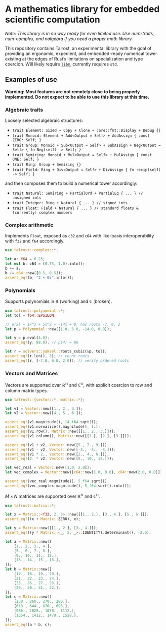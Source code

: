 # A mathematics library for embedded scientific computation

_Note: This library is in no way ready for even limited use. Use num-traits, num-complex, and nalgebra if you need a proper math library._

This repository contains Talrost, an experimental library with the goal of providing an ergonomic, expedient, and embedded-ready numerical tower existing at the edges of Rust’s limitations on specialization and type coercion. Will likely require [`libm`](https://crates.io/crates/libm), currently requires `std`.

## Examples of use
**Warning: Most features are not remotely close to being properly implemented. Do not expect to be able to use this library at this time.**

### Algebraic traits
Loosely selected algebraic structures:
- `trait Element: Sized + Copy + Clone + core::fmt::Display + Debug {}`
- `trait Monoid: Element + Add<Output = Self> + AddAssign { const ZERO: Self; }`
- `trait Group: Monoid + Sub<Output = Self> + SubAssign + Neg<Output = Self> { fn Neg(self) -> Self; }`
- `trait Semiring: Monoid + Mul<Output = Self> + MulAssign { const ONE: Self; }`
- `trait Ring: Group + Semiring {}`
- `trait Field: Ring + Div<Output = Self> + DivAssign { fn recip(self) -> Self; }`

and then composes them to build a numerical tower accordingly:
- `trait Natural: Semiring + PartialOrd + PartialEq { ... } // unsigned ints`
- `trait Integer: Ring + Natural { ... } // signed ints`
- `trait Float: Field + Natural { ... } // standard floats & (currently) complex numbers`

### Complex arithmetic
Implements `Float`, exposed as `c32` and `c64` with like-basis interoperability with `f32` and `f64` accordingly.
```rust
use talrost::complex::*;

let a: f64 = 0.25;
let mut b: c64 = (0.75, 1.0).into();
b += a;
b /= c64::new([0.5, 0.5]);
assert_eq!(b, "2 + 0i".into());
```

### Polynomials
Supports polynomials in $\mathbb{R}$ (working) and $\mathbb{C}$ (broken).
```rust
use talrost::polynomial::*;
let tol = f64::EPSILON;

// p(x) = 1x^3 + 5x^2 + -14x + 0, has roots -7, 0, 2
let p = Polynomial::new([1.0, 5.0, -14.0, 0.0]);

let y = p.eval(4.0);
assert_eq!(y, 88.0); // p(4) = 88

let r = solvers::yuksel::roots_cubic(&p, tol);
assert_eq!(r.len(), 3); // count roots
assert_eq!(r, [-7.0, 0.0, 2.0]); // verify ordered roots
```

### Vectors and Matrices
Vectors are supported over $\mathbb{R^n}$ and $\mathbb{C^n}$, with explicit coercion to row and column matrix types.
```rust
use talrost::{vector::*, matrix::*};

let v1 = Vector::new([1., 2., 3.]);
let v2 = Vector::new([4., 5., 6.]);

assert_eq!(v1.magnitude(), 14_f64.sqrt());
assert_eq!(v1.normalize().magnitude(), 1.);
assert_eq!(v1.row(), Matrix::new([[1., 2., 3.]]));
assert_eq!(v1.column(), Matrix::new([[1.], [2.], [3.]]));

assert_eq!(v1 + v2, Vector::new([5., 7., 9.]));
assert_eq!(v1 - v2, Vector::new([-3., -3., -3.]));
assert_eq!(v1 * 2., Vector::new([2., 4., 6.]));
assert_eq!(2. * v2, Vector::new([8., 10., 12.]));

let vec_real = Vector::new([1.0, 2.0]);
let vec_complex = Vector::new([c64::new(1.0, 0.0), c64::new(2.0, 0.0)]);

assert_eq!(vec_real.magnitude(), 5_f64.sqrt());
assert_eq!(vec_complex.magnitude(), 5_f64.sqrt().into());
```

$M \times N$ matrices are supported over $\mathbb{R^n}$ and $\mathbb{C^n}$.
```rust
use talrost::matrix::*;

let x = Matrix::<f32, 2, 3>::new([[1., 2.], [3., 4.], [5., 6.]]);
assert_eq!((x + Matrix::ZERO), x);

let y = Matrix::new([[1., 2.], [3., 4.]]);
assert_eq!((y * Matrix::<_, 2, _>::IDENTITY).determinant(), -2.0);

let a = Matrix::new([
    [1., 2., 3., 4.],
    [5., 6., 7., 8.],
    [9., 10., 11., 12.],
    [13., 14., 15., 16.],
]);
let b = Matrix::new([
    [17., 18., 19., 20.],
    [21., 22., 23., 24.],
    [25., 26., 27., 28.],
    [29., 30., 31., 32.],
]);
let c = Matrix::new([
    [250., 260., 270., 280.],
    [618., 644., 670., 696.],
    [986., 1028., 1070., 1112.],
    [1354., 1412., 1470., 1528.],
]);
assert_eq!(a * b, c);

```
